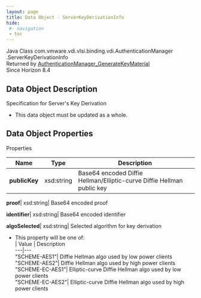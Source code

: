 ```yaml
---
layout: page
title: Data Object - ServerKeyDerivationInfo
hide:
 #- navigation
 - toc
---
```






Java Class
    com.vmware.vdi.vlsi.binding.vdi.AuthenticationManager  .ServerKeyDerivationInfo  
Returned by
     [AuthenticationManager_GenerateKeyMaterial](vdi.AuthenticationManager.md#generateKeyMaterial)  
Since 
    Horizon 8.4

## Data Object Description 

Specification for Server's Key Derivation 

  * This data object must be updated as a whole.



## Data Object Properties

Properties

Name |  Type |  Description   
---|---|---  
**publicKey**|  xsd:string|  Base64 encoded Diffie Hellman/Elliptic-curve Diffie Hellman public key   
  
**proof**|  xsd:string|  Base64 encoded proof   
  
**identifier**|  xsd:string|  Base64 encoded identifier   
  
**algoSelected**|  xsd:string|  Selected algorithm for key derivation   


  * This property will be one of:  
|  Value |  Description   
---|---  
"SCHEME-AES1"| Diffie Hellman algo used by low power clients  
"SCHEME-AES2"| Diffie Hellman algo used by high power clients  
"SCHEME-EC-AES1"| Elliptic-curve Diffie Hellman algo used by low power clients  
"SCHEME-EC-AES2"| Elliptic-curve Diffie Hellman algo used by high power clients  

  
  
  
  
  
  

